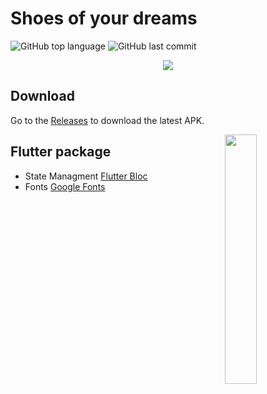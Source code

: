 # Shoes of your dreams

![GitHub top language](https://img.shields.io/github/languages/top/NIKITA-INMOST/SHOW-OF-YOUR-DREAMS) ![GitHub last commit](https://img.shields.io/github/last-commit/NIKITA-INMOST/SHOW-OF-YOUR-DREAMS)

<p align="center">
<img src="https://github.com/NIKITA-INMOST/SHOW-OF-YOUR-DREAMS/blob/9beeadd2b31ea754fda900130559c87b8f59cd23/previews/screen.png"/>
</p>

## Download
Go to the [Releases](https://github.com/skydoves/Pokedex/releases) to download the latest APK.


<img src="/previews/video.gif" align="right" width="32%"/>

## Flutter package

- State Managment [Flutter Bloc](https://pub.dev/packages/flutter_bloc)
- Fonts [Google Fonts](https://pub.dev/packages/google_fonts)
